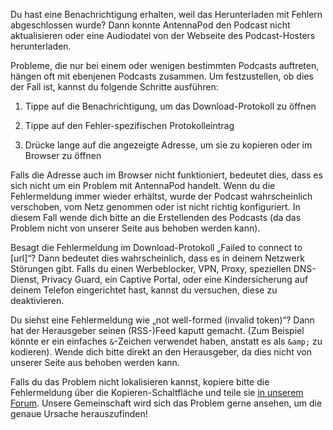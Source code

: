 Du hast eine Benachrichtigung erhalten, weil das Herunterladen mit Fehlern abgeschlossen wurde? Dann konnte AntennaPod den Podcast nicht aktualisieren oder eine Audiodatei von der Webseite des Podcast-Hosters herunterladen.

Probleme, die nur bei einem oder wenigen bestimmten Podcasts auftreten, hängen oft mit ebenjenen Podcasts zusammen. Um festzustellen, ob dies der Fall ist, kannst du folgende Schritte ausführen:

1. Tippe auf die Benachrichtigung, um das Download-Protokoll zu öffnen

1. Tippe auf den Fehler-spezifischen Protokolleintrag

1. Drücke lange auf die angezeigte Adresse, um sie zu kopieren oder im Browser zu öffnen


Falls die Adresse auch im Browser nicht funktioniert, bedeutet dies, dass es sich nicht um ein Problem mit AntennaPod handelt. Wenn du die Fehlermeldung immer wieder erhältst, wurde der Podcast wahrscheinlich verschoben, vom Netz genommen oder ist nicht richtig konfiguriert. In diesem Fall wende dich bitte an die Erstellenden des Podcasts (da das Problem nicht von unserer Seite aus behoben werden kann).

Besagt die Fehlermeldung im Download-Protokoll „Failed to connect to [url]“? Dann bedeutet dies wahrscheinlich, dass es in deinem Netzwerk Störungen gibt. Falls du einen Werbeblocker, VPN, Proxy, speziellen DNS-Dienst, Privacy Guard, ein Captive Portal, oder eine Kindersicherung auf deinem Telefon eingerichtet hast, kannst du versuchen, diese zu deaktivieren.

Du siehst eine Fehlermeldung wie „not well-formed (invalid token)“? Dann hat der Herausgeber seinen (RSS-)Feed kaputt gemacht. (Zum Beispiel könnte er ein einfaches `&`-Zeichen verwendet haben, anstatt es als `&amp;` zu kodieren). Wende dich bitte direkt an den Herausgeber, da dies nicht von unserer Seite aus behoben werden kann.

Falls du das Problem nicht lokalisieren kannst, kopiere bitte die Fehlermeldung über die Kopieren-Schaltfläche und teile sie [in unserem Forum](https://forum.antennapod.org/c/support/7). Unsere Gemeinschaft wird sich das Problem gerne ansehen, um die genaue Ursache herauszufinden!
